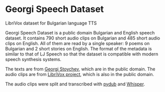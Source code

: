 # Georgi Speech Dataset
LibriVox dataset for Bulgarian language TTS

Georgi Speech Dataset is a public domain Bulgarian and English speech dataset. It contains 790 short audio clips on Bulgarian and 485 short audio clips on English. All of them are read by a single speaker: 9 poems on Bulgarian and 2 short stories on English. The format of the metadata is similar to that of LJ Speech so that the dataset is compatible with modern speech synthesis systems.

The texts are from [Georgi Stoychev](https://librivox.org/reader/6803?primary_key=6803&search_category=reader&search_page=1&search_form=get_results), which are in the public domain. The audio clips are from [LibriVox project](https://librivox.org/), which is also in the public domain. 

The audio clips were split and transcribed with [pydub](https://github.com/jiaaro/pydub) and [Whisper](https://github.com/openai/whisper).
